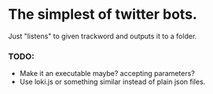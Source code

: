 # The simplest of twitter bots.

Just "listens" to given trackword and outputs it to a folder.

### TODO:

- Make it an executable maybe? accepting parameters?
- Use loki.js or something similar instead of plain json files.
